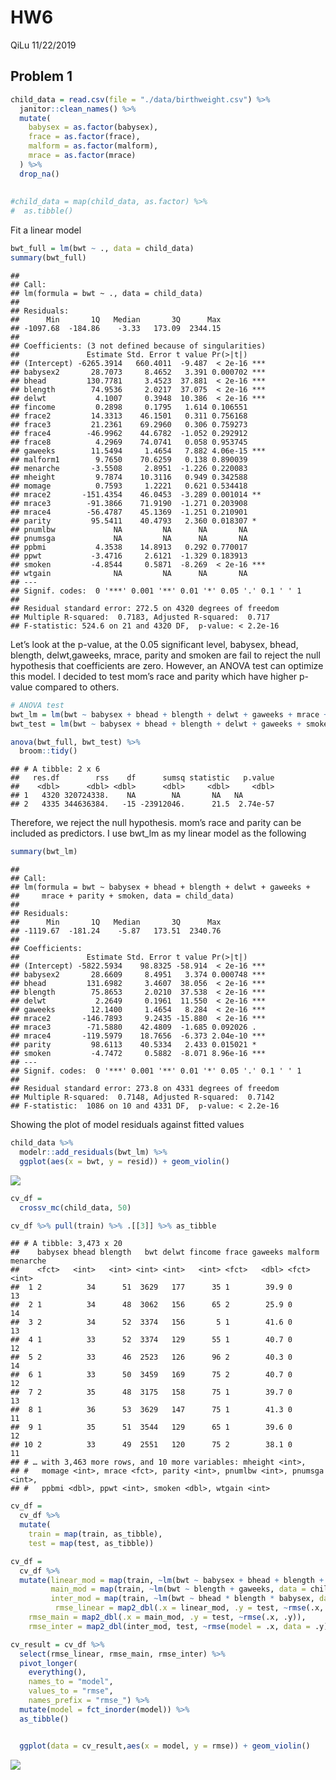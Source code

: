 HW6
================
QiLu
11/22/2019

## Problem 1

``` r
child_data = read.csv(file = "./data/birthweight.csv") %>% 
  janitor::clean_names() %>% 
  mutate(
    babysex = as.factor(babysex),
    frace = as.factor(frace),
    malform = as.factor(malform),
    mrace = as.factor(mrace)
  ) %>% 
  drop_na()
 
  
#child_data = map(child_data, as.factor) %>% 
#  as.tibble()
```

Fit a linear model

``` r
bwt_full = lm(bwt ~ ., data = child_data)
summary(bwt_full)
```

    ## 
    ## Call:
    ## lm(formula = bwt ~ ., data = child_data)
    ## 
    ## Residuals:
    ##      Min       1Q   Median       3Q      Max 
    ## -1097.68  -184.86    -3.33   173.09  2344.15 
    ## 
    ## Coefficients: (3 not defined because of singularities)
    ##               Estimate Std. Error t value Pr(>|t|)    
    ## (Intercept) -6265.3914   660.4011  -9.487  < 2e-16 ***
    ## babysex2       28.7073     8.4652   3.391 0.000702 ***
    ## bhead         130.7781     3.4523  37.881  < 2e-16 ***
    ## blength        74.9536     2.0217  37.075  < 2e-16 ***
    ## delwt           4.1007     0.3948  10.386  < 2e-16 ***
    ## fincome         0.2898     0.1795   1.614 0.106551    
    ## frace2         14.3313    46.1501   0.311 0.756168    
    ## frace3         21.2361    69.2960   0.306 0.759273    
    ## frace4        -46.9962    44.6782  -1.052 0.292912    
    ## frace8          4.2969    74.0741   0.058 0.953745    
    ## gaweeks        11.5494     1.4654   7.882 4.06e-15 ***
    ## malform1        9.7650    70.6259   0.138 0.890039    
    ## menarche       -3.5508     2.8951  -1.226 0.220083    
    ## mheight         9.7874    10.3116   0.949 0.342588    
    ## momage          0.7593     1.2221   0.621 0.534418    
    ## mrace2       -151.4354    46.0453  -3.289 0.001014 ** 
    ## mrace3        -91.3866    71.9190  -1.271 0.203908    
    ## mrace4        -56.4787    45.1369  -1.251 0.210901    
    ## parity         95.5411    40.4793   2.360 0.018307 *  
    ## pnumlbw             NA         NA      NA       NA    
    ## pnumsga             NA         NA      NA       NA    
    ## ppbmi           4.3538    14.8913   0.292 0.770017    
    ## ppwt           -3.4716     2.6121  -1.329 0.183913    
    ## smoken         -4.8544     0.5871  -8.269  < 2e-16 ***
    ## wtgain              NA         NA      NA       NA    
    ## ---
    ## Signif. codes:  0 '***' 0.001 '**' 0.01 '*' 0.05 '.' 0.1 ' ' 1
    ## 
    ## Residual standard error: 272.5 on 4320 degrees of freedom
    ## Multiple R-squared:  0.7183, Adjusted R-squared:  0.717 
    ## F-statistic: 524.6 on 21 and 4320 DF,  p-value: < 2.2e-16

Let’s look at the p-value, at the 0.05 significant level, babysex,
bhead, blength, delwt,gaweeks, mrace, parity and smoken are fail to
reject the null hypothesis that coefficients are zero. However, an ANOVA
test can optimize this model. I decided to test mom’s race and parity
which have higher p-value compared to others.

``` r
# ANOVA test
bwt_lm = lm(bwt ~ babysex + bhead + blength + delwt + gaweeks + mrace + parity + smoken, data = child_data)
bwt_test = lm(bwt ~ babysex + bhead + blength + delwt + gaweeks + smoken, data = child_data)

anova(bwt_full, bwt_test) %>% 
  broom::tidy()
```

    ## # A tibble: 2 x 6
    ##   res.df        rss    df      sumsq statistic   p.value
    ##    <dbl>      <dbl> <dbl>      <dbl>     <dbl>     <dbl>
    ## 1   4320 320724338.    NA        NA       NA   NA       
    ## 2   4335 344636384.   -15 -23912046.      21.5  2.74e-57

Therefore, we reject the null hypothesis. mom’s race and parity can be
included as predictors. I use bwt\_lm as my linear model as the
following

``` r
summary(bwt_lm)
```

    ## 
    ## Call:
    ## lm(formula = bwt ~ babysex + bhead + blength + delwt + gaweeks + 
    ##     mrace + parity + smoken, data = child_data)
    ## 
    ## Residuals:
    ##      Min       1Q   Median       3Q      Max 
    ## -1119.67  -181.24    -5.87   173.51  2340.76 
    ## 
    ## Coefficients:
    ##               Estimate Std. Error t value Pr(>|t|)    
    ## (Intercept) -5822.5934    98.8325 -58.914  < 2e-16 ***
    ## babysex2       28.6609     8.4951   3.374 0.000748 ***
    ## bhead         131.6982     3.4607  38.056  < 2e-16 ***
    ## blength        75.8653     2.0210  37.538  < 2e-16 ***
    ## delwt           2.2649     0.1961  11.550  < 2e-16 ***
    ## gaweeks        12.1400     1.4654   8.284  < 2e-16 ***
    ## mrace2       -146.7893     9.2435 -15.880  < 2e-16 ***
    ## mrace3        -71.5880    42.4809  -1.685 0.092026 .  
    ## mrace4       -119.5979    18.7656  -6.373 2.04e-10 ***
    ## parity         98.6113    40.5334   2.433 0.015021 *  
    ## smoken         -4.7472     0.5882  -8.071 8.96e-16 ***
    ## ---
    ## Signif. codes:  0 '***' 0.001 '**' 0.01 '*' 0.05 '.' 0.1 ' ' 1
    ## 
    ## Residual standard error: 273.8 on 4331 degrees of freedom
    ## Multiple R-squared:  0.7148, Adjusted R-squared:  0.7142 
    ## F-statistic:  1086 on 10 and 4331 DF,  p-value: < 2.2e-16

Showing the plot of model residuals against fitted values

``` r
child_data %>% 
  modelr::add_residuals(bwt_lm) %>% 
  ggplot(aes(x = bwt, y = resid)) + geom_violin()
```

![](p8105_hw6_ql2370_files/figure-gfm/unnamed-chunk-5-1.png)<!-- -->

``` r
cv_df = 
  crossv_mc(child_data, 50) 

cv_df %>% pull(train) %>% .[[3]] %>% as_tibble
```

    ## # A tibble: 3,473 x 20
    ##    babysex bhead blength   bwt delwt fincome frace gaweeks malform menarche
    ##    <fct>   <int>   <int> <int> <int>   <int> <fct>   <dbl> <fct>      <int>
    ##  1 2          34      51  3629   177      35 1        39.9 0             13
    ##  2 1          34      48  3062   156      65 2        25.9 0             14
    ##  3 2          34      52  3374   156       5 1        41.6 0             13
    ##  4 1          33      52  3374   129      55 1        40.7 0             12
    ##  5 2          33      46  2523   126      96 2        40.3 0             14
    ##  6 1          33      50  3459   169      75 2        40.7 0             12
    ##  7 2          35      48  3175   158      75 1        39.7 0             13
    ##  8 1          36      53  3629   147      75 1        41.3 0             11
    ##  9 1          35      51  3544   129      65 1        39.6 0             12
    ## 10 2          33      49  2551   120      75 2        38.1 0             11
    ## # … with 3,463 more rows, and 10 more variables: mheight <int>,
    ## #   momage <int>, mrace <fct>, parity <int>, pnumlbw <int>, pnumsga <int>,
    ## #   ppbmi <dbl>, ppwt <int>, smoken <dbl>, wtgain <int>

``` r
cv_df =
  cv_df %>% 
  mutate(
    train = map(train, as_tibble),
    test = map(test, as_tibble))

cv_df = 
  cv_df %>% 
  mutate(linear_mod = map(train, ~lm(bwt ~ babysex + bhead + blength + delwt + gaweeks + mrace + parity + smoken, data = child_data)),
         main_mod = map(train, ~lm(bwt ~ blength + gaweeks, data = child_data)),
         inter_mod = map(train, ~lm(bwt ~ bhead * blength * babysex, data = child_data)),
          rmse_linear = map2_dbl(.x = linear_mod, .y = test, ~rmse(.x, .y)),
    rmse_main = map2_dbl(.x = main_mod, .y = test, ~rmse(.x, .y)),
    rmse_inter = map2_dbl(inter_mod, test, ~rmse(model = .x, data = .y)))
```

``` r
cv_result = cv_df %>% 
  select(rmse_linear, rmse_main, rmse_inter) %>% 
  pivot_longer(
    everything(),
    names_to = "model", 
    values_to = "rmse",
    names_prefix = "rmse_") %>% 
  mutate(model = fct_inorder(model)) %>% 
  as_tibble()


  ggplot(data = cv_result,aes(x = model, y = rmse)) + geom_violin()
```

![](p8105_hw6_ql2370_files/figure-gfm/unnamed-chunk-7-1.png)<!-- -->
